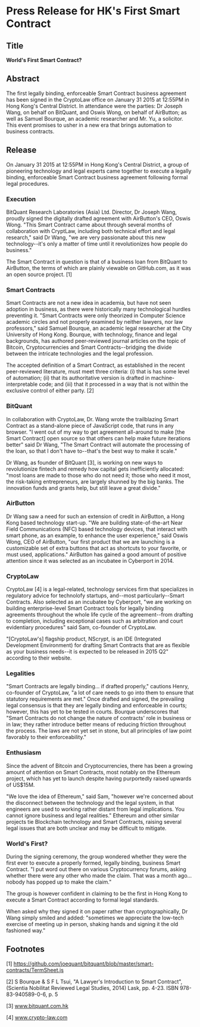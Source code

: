 # Press Release for HK's First Smart Contract

## Title

**World's First Smart Contract?**

## Abstract

The first legally binding, enforceable Smart Contract business agreement has been signed in the CryptoLaw office on January 31 2015 at 12:55PM in Hong Kong's Central District. In attendance were the parties: Dr Joseph Wang, on behalf on BitQuant, and Oswis Wong, on behalf of AirButton; as well as Samuel Bourque, an academic researcher and Mr. Yu, a solicitor. This event promises to usher in a new era that brings automation to business contracts.

## Release

On January 31 2015 at 12:55PM in Hong Kong's Central District, a group of pioneering technology and legal experts came together to execute a legally binding, enforceable Smart Contract business agreement following formal legal procedures.

### Execution

BitQuant Research Laboratories (Asia) Ltd. Director, Dr Joseph Wang, proudly signed the digitally drafted agreement with AirButton's CEO, Oswis Wong. "This Smart Contract came about through several months of collaboration with CryptLaw, including both technical effort and legal research," said Dr Wang, "we are very passionate about this new technology--it's only a matter of time until it revolutionizes how people do business."

The Smart Contract in question is that of a business loan from BitQuant to AirButton, the terms of which are plainly viewable on GitHub.com, as it was an open source project. [1] 

### Smart Contracts

Smart Contracts are not a new idea in academia, but have not seen adoption in business, as there were historically many technological hurdles preventing it. "Smart Contracts were only theorized in Computer Science academic circles and not properly examined by neither lawyers, nor law professors," said Samuel Bourque, an academic legal researcher at the City University of Hong Kong. Bourque, with technology, finance and legal backgrounds, has authored peer-reviewed journal articles on the topic of Bitcoin, Cryptocurrencies and Smart Contracts--bridging the divide between the intricate technologies and the legal profession.

The accepted definition of a Smart Contract, as established in the recent peer-reviewed literature, must meet three criteria: (i) that is has some level of automation; (ii) that its authoritative version is drafted in machine-interpretable code; and (iii) that it processed in a way that is not within the exclusive control of either party. [2]

### BitQuant

In collaboration with CryptoLaw, Dr. Wang wrote the trailblazing Smart Contract as a stand-alone piece of JavaScript code, that runs in any browser. "I went out of my way to get agreement all-around to make [the Smart Contract] open source so that others can help make future iterations better" said Dr Wang, "The Smart Contract will automate the processing of the loan, so that I don't have to--that's the best way to make it scale."

Dr Wang, as founder of BitQuant [3], is working on new ways to revolutionize fintech and remedy how capital gets inefficiently allocated: "most loans are made to those who do not need it; those who need it most, the risk-taking entrepreneurs, are largely shunned by the big banks. The innovation funds and grants help, but still leave a great divide." 

### AirButton

Dr Wang saw a need for such an extension of credit in AirButton, a Hong Kong based technology start-up. "We are building state-of-the-art Near Field Communications (NFC) based technology devices, that interact with smart phone, as an example, to enhance the user experience," said Oswis Wong, CEO of AirButton, "our first product that we are launching is a customizable set of extra buttons that act as shortcuts to your favorite, or must used, applications." AirButton has gained a good amount of positive attention since it was selected as an incubatee in Cyberport in 2014.

### CryptoLaw

CryptoLaw [4] is a legal-related, technology services firm that specializes in regulatory advice for technolofy startups, and--most particularly--Smart Contracts. Also selected as an incubatee by Cyberport, "we are working on building enterprise-level Smart Contract tools for legally binding agreements throughout the whole life cycle of the agreement--from drafting to completion, including exceptional cases such as arbitration and court evidentiary procedures" said Sam, co-founder of CryptoLaw.

"[CryptoLaw's] flagship product, NScrypt, is an IDE (Integrated Development Environment) for drafting Smart Contracts that are as flexible as your business needs--it is expected to be released in 2015 Q2" according to their website.

### Legalities

"Smart Contracts are legally binding... if drafted properly," cautions Henry, co-founder of CryptoLaw, "a lot of care needs to go into them to ensure that statutory requirements are met." Once drafted and signed, the prevailing legal consensus is that they are legally binding and enforceable in courts; however, this has yet to be tested in courts. Bourque underscores that "Smart Contracts do not change the nature of contracts' role in business or in law; they rather introduce better means of reducing friction throughout the process. The laws are not yet set in stone, but all principles of law point favorably to their enforceability."

### Enthusiasm

Since the advent of Bitcoin and Cryptocurrencies, there has been a growing amount of attention on Smart Contracts, most notably on the Ethereum project, which has yet to launch despite having purportedly raised upwards of US$15M.

"We love the idea of Ethereum," said Sam, "however we're concerned about the disconnect between the technology and the legal system, in that engineers are used to working rather distant from legal implications. You cannot ignore business and legal realities." Ethereum and other similar projects tie Blockchain technology and Smart Contracts, raising several legal issues that are both unclear and may be difficult to mitigate.

### World's First?

During the signing ceremony, the group wondered whether they were the first ever to execute a properly formed, legally binding, business Smart Contract. "I put word out there on various Cryptocurrency forums, asking whether there were any other who made the claim. That was a month ago... nobody has popped up to make the claim."

The group is however confident in claiming to be the first in Hong Kong to execute a Smart Contract according to formal legal standards. 

When asked why they signed it on paper rather than cryptographically, Dr Wang simply smiled and added: "sometimes we appreciate the low-tech exercise of meeting up in person, shaking hands and signing it the old fashioned way."

## Footnotes
[1] https://github.com/joequant/bitquant/blob/master/smart-contracts/TermSheet.js

[2] S Bourque & S F L Tsui, "A Lawyer's Introduction to Smart Contract", (Scientia Nobilitat Reviewed Legal Studies, 2014) Lask, pp. 4-23. ISBN 978-83-940589-0-6, p. 5

[3] www.bitquant.com.hk

[4] www.crypto-law.com
